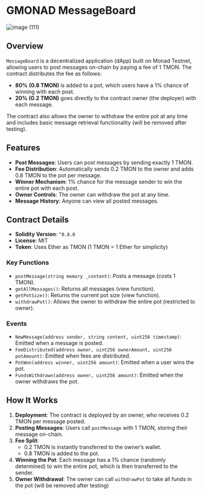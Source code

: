 # GMONAD MessageBoard
![image (111)](https://github.com/user-attachments/assets/4ded2af5-ca4f-4c19-b35f-7cf2e72e6a3d)

## Overview
`MessageBoard` is a decentralized application (dApp) built on Monad Testnet, allowing users to post messages on-chain by paying a fee of 1 TMON. The contract distributes the fee as follows:
- **80% (0.8 TMON)** is added to a pot, which users have a 1% chance of winning with each post.
- **20% (0.2 TMON)** goes directly to the contract owner (the deployer) with each message.

The contract also allows the owner to withdraw the entire pot at any time and includes basic message retrieval functionality (will be removed after testing).

## Features
- **Post Messages**: Users can post messages by sending exactly 1 TMON.
- **Fee Distribution**: Automatically sends 0.2 TMON to the owner and adds 0.8 TMON to the pot per message.
- **Winner Mechanism**: 1% chance for the message sender to win the entire pot with each post.
- **Owner Controls**: The owner can withdraw the pot at any time.
- **Message History**: Anyone can view all posted messages.

## Contract Details
- **Solidity Version**: `^0.8.0`
- **License**: MIT
- **Token**: Uses Ether as TMON (1 TMON = 1 Ether for simplicity)

### Key Functions
- `postMessage(string memory _content)`: Posts a message (costs 1 TMON).
- `getAllMessages()`: Returns all messages (view function).
- `getPotSize()`: Returns the current pot size (view function).
- `withdrawPot()`: Allows the owner to withdraw the entire pot (restricted to owner).

### Events
- `NewMessage(address sender, string content, uint256 timestamp)`: Emitted when a message is posted.
- `FeeDistributed(address owner, uint256 ownerAmount, uint256 potAmount)`: Emitted when fees are distributed.
- `PotWon(address winner, uint256 amount)`: Emitted when a user wins the pot.
- `FundsWithdrawn(address owner, uint256 amount)`: Emitted when the owner withdraws the pot.

## How It Works
1. **Deployment**: The contract is deployed by an owner, who receives 0.2 TMON per message posted.
2. **Posting Messages**: Users call `postMessage` with 1 TMON, storing their message on-chain.
3. **Fee Split**: 
   - 0.2 TMON is instantly transferred to the owner’s wallet.
   - 0.8 TMON is added to the pot.
4. **Winning the Pot**: Each message has a 1% chance (randomly determined) to win the entire pot, which is then transferred to the sender.
5. **Owner Withdrawal**: The owner can call `withdrawPot` to take all funds in the pot (will be removed after testing)
